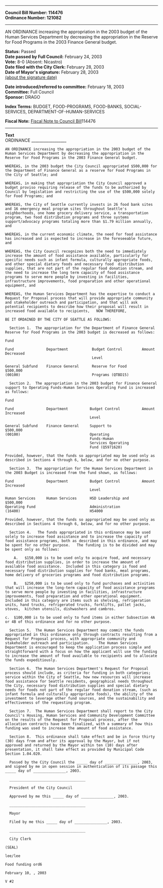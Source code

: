 * * * * *  
  
**Council Bill Number: [](#h0)[](#h2)114476**   
**Ordinance Number: 121082**  
  
* * * * *  
  
AN ORDINANCE increasing the appropriation in the 2003 budget of the Human Services Department by decreasing the appropriation in the Reserve for Food Programs in the 2003 Finance General budget.  
  
**Status:** Passed   
**Date passed by Full Council:** February 24, 2003   
**Vote:** 8-0 (Absent: Nicastro)   
**Date filed with the City Clerk:** February 28, 2003   
**Date of Mayor's signature:** February 28, 2003   
[(about the signature date)](/~public/approvaldate.htm)   
  
  
**Date introduced/referred to committee:** February 18, 2003   
**Committee:** Full Council   
**Sponsor:** DRAGO   
  
**Index Terms:** BUDGET, FOOD-PROGRAMS, FOOD-BANKS, SOCIAL-SERVICES, DEPARTMENT-OF-HUMAN-SERVICES  
  
**Fiscal Note:** [Fiscal Note to Council Bill](http://clerk.seattle.gov/~public/fnote/114476.htm)[](#h1)[](#h3)114476  
  
* * * * *  
  
**Text**  
    ORDINANCE __________________  
  
    AN ORDINANCE increasing the appropriation in the 2003 budget of the  
    Human Services Department by decreasing the appropriation in the  
    Reserve for Food Programs in the 2003 Finance General budget.  
  
    WHEREAS, in the 2003 budget the City Council appropriated $500,000 for  
    the Department of Finance General as a reserve for Food Programs in  
    the City of Seattle; and  
  
    WHEREAS, in making that appropriation the City Council approved a  
    budget proviso requiring release of the funds to be authorized by  
    Council by legislation and restricting the use of the $500,000 solely  
    for Food Programs; and  
  
    WHEREAS, the City of Seattle currently invests in 26 food bank sites  
    and 16 emergency meal program sites throughout Seattle's  
    neighborhoods, one home grocery delivery service, a transportation  
    program, two food distribution programs and three systems  
    support/advocacy programs totaling more than $1.79 million annually,  
    and  
  
    WHEREAS, in the current economic climate, the need for food assistance  
    has increased and is expected to increase in the foreseeable future,  
    and  
  
    WHEREAS, the City Council recognizes both the need to immediately  
    increase the amount of food assistance available, particularly for  
    specific needs such as infant formula, culturally appropriate foods,  
    and other special dietary foods and necessary food  distribution  
    supplies, that are not part of the regular food donation stream, and  
    the need to increase the long term capacity of food assistance  
    programs to serve more people by investing in facilities,  
    infrastructure improvements, food preparation and other operational  
    equipment, and  
  
    WHEREAS, the Human Services Department has the expertise to conduct a  
    Request for Proposal process that will provide appropriate community  
    and stakeholder outreach and participation, and that will ask  
    potential recipients to describe how their proposal will result in  
    increased food available to recipients,   NOW THEREFORE,  
  
    BE IT ORDAINED BY THE CITY OF SEATTLE AS FOLLOWS:  
  
      Section 1.  The appropriation for the Department of Finance General  
    Reserve for Food Programs in the 2003 budget is decreased as follows:  
  
    Fund  
  
    Fund               Department           Budget Control         Amount Decreased  
                                            Level  
  
    General Subfund    Finance General      Reserve for Food               $500,000  
    (00100)                                 Programs (QTBD15)  
  
      Section 2.  The appropriation in the 2003 budget for Finance General  
    support to Operating Funds-Human Services Operating Fund is increased  
    as follows:  
  
    Fund  
  
    Fund               Department          Budget Control          Amount Increased  
                                           Level  
  
    General Subfund    Finance General     Support to                      $500,000  
    (00100)                                Operating  
                                           Funds-Human  
                                           Services Operating  
                                           Fund (Q5971620)  
  
    Provided, however, that the funds so appropriated may be used only as  
    described in Sections 4 through 6, below, and for no other purpose.  
  
      Section 3.  The appropriation for the Human Services Department in  
    the 2003 Budget is increased from the fund shown, as follows:  
  
    Fund               Department          Budget Control          Amount Increased  
                                           Level  
  
    Human Services     Human Services      HSD Leadership and              $500,000  
    Operating Fund                         Administration  
    (16400)                                H54000  
  
    Provided, however, that the funds so appropriated may be used only as  
    described in Sections 4 through 6, below, and for no other purpose.  
  
      Section 4.   The funds appropriated in this ordinance may be used  
    solely to increase food assistance and to increase the capacity of  
    food assistance programs, both as described in this ordinance, and may  
    be spent for no other purpose.   The funding is to be divided and may  
    be spent only as follows:  
  
        A.   $150,000 is to be used only to acquire food, and necessary  
    food distribution supplies, in order to increase the amount of  
    available food assistance.  Included in this category is food and  
    necessary food distribution supplies for food banks, meal programs,  
    home delivery of groceries programs and food distribution programs.  
  
        B.   $250,000 is to be used only to fund purchases and activities  
    that will increase the long-term capacity of food assistance programs  
    to serve more people by investing in facilities, infrastructure  
    improvements, food preparation and other operational equipment.  
    Included in this category are items such as shelving, refrigeration  
    units, hand trucks, refrigerated trucks, forklifts, pallet jacks,  
    stoves,  kitchen utensils, dishwashers and cambros.  
  
    c.  $100,000 is to be used only to fund items in either Subsection 4A  
    or 4B of this ordinance and for no other purpose.  
  
      Section 5.  The Human Services Department may commit the funds  
    appropriated in this ordinance only through contracts resulting from a  
    Request for Proposal process, with appropriate community and  
    stakeholder outreach and participation.    The Human Services  
    Department is encouraged to keep the application process simple and  
    straightforward with a focus on how the applicant will use the funding  
    to increase the amount of food available to recipients and to allocate  
    the funds expeditiously.  
  
      Section 6.  The Human Services Department's Request for Proposal  
    process should include, as criteria for funding in both categories;  
    service within the City of Seattle, how new resources will increase  
    food assistance for Seattle residents, geographical needs throughout  
    the City, necessary food distribution supplies and special dietary  
    needs for foods not part of the regular food donation stream, (such as  
    infant formula and culturally appropriate foods), the ability of the  
    investment to leverage other fund sources, and the sustainability and  
    effectiveness of the requesting program.  
  
      Section 7.  The Human Services Department shall report to the City  
    Council's Housing, Human Services and Community Development Committee  
    on the results of the Request for Proposal process, after the  
    allocation contracts have been finalized, with a summary of how this  
    funding was used to increase the amount of food assistance.  
  
      Section 8.  This ordinance shall take effect and be in force thirty  
    (30) days from and after its approval by the Mayor, but if not  
    approved and returned by the Mayor within ten (10) days after  
    presentation, it shall take effect as provided by Municipal Code  
    Section 1.04.020.  
  
      Passed by the City Council the _____ day of _______________, 2003,  
    and signed by me in open session in authentication of its passage this  
    _____ day of _______________, 2003.  
  
      ___________________________________  
  
      President of the City Council  
  
      Approved by me this _____ day of _______________, 2003.  
  
      ___________________________________  
  
      Mayor  
  
      Filed by me this _____ day of _______________, 2003.  
  
      ___________________________________  
  
      City Clerk  
  
    (SEAL)  
  
    lee/lee  
  
    Food funding ord6  
  
    February 10, , 2003  
  
    V #2  
